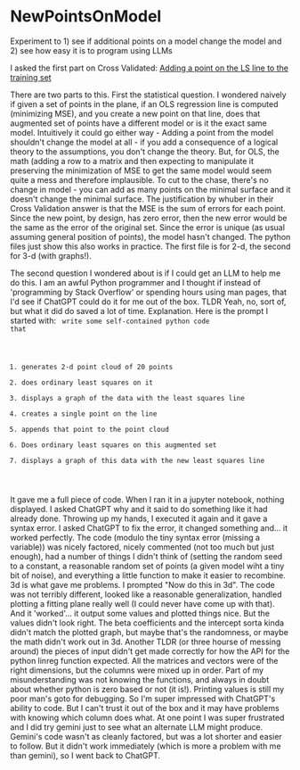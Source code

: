 # NewPointsOnModel
Experiment to 1) see if additional points on a model change the model and 2) see how easy it is to program using LLMs

I asked the first part on Cross Validated: <a href="https://stats.stackexchange.com/questions/646307/adding-a-point-on-the-ls-line-to-the-training-set">Adding a point on the LS line to the training set</a>

There are two parts to this. First the statistical question. I wondered naively if given a set of points in the plane, if an OLS regression line is computed (minimizing MSE), and you create a new point on that line, does that augmented set of points have a different model or is it the exact same model.
Intuitively it could go either way - Adding a point from the model shouldn't change the model at all - if you add a consequence of a logical theory to the assumptions, you don't change the theory. But, for OLS, the math (adding a row to a matrix and then expecting to manipulate it preserving the minimization of MSE to get the same model would seem quite a mess and therefore implausible.
To cut to the chase, there's no change in model - you can add as many points on the minimal surface and it doesn't change the minimal surface. The justification by whuber in their Cross Validation answer is that the MSE is the sum of errors for each point. Since the new point, by design, has zero error, then the new error would be the same as the error of the original set. Since the error is unique (as usual assuming general position of points), the model hasn't changed.
The python files just show this also works in practice.
The first file is for 2-d, the second for 3-d (with graphs!).
<p>
  <p></p>
</p>

The second question I wondered about is if I could get an LLM to help me do this. I am an awful Python programmer and I thought if instead of 'programming by Stack Overflow' or spending hours using man pages, that I'd see if ChatGPT could do it for me out of the box.
TLDR Yeah, no, sort of, but what it did do saved a lot of time.
Explanation. Here is the prompt I started with:
<code>
write some self-contained python code that 
1) generates 2-d point cloud of 20 points
2) does ordinary least squares on it
3) displays a graph of the data with the least squares line
4) creates a single point on the line
5) appends that point to the point cloud
6) Does ordinary least squares on this augmented set
7) displays a graph of this data with the new least squares line
</code>

It gave me a full piece of code. When I ran it in a jupyter notebook, nothing displayed. I asked ChatGPT why and it said to do something like it had already done. Throwing up my hands, I executed it again and it gave a syntax error. I asked ChatGPT to fix the error, it changed something and... it worked perfectly.
The code (modulo the tiny syntax error (missing a variable)) was nicely factored, nicely commented (not too much but just enough), had a number of things I didn't think of (setting the random seed to a constant, a reasonable random set of points (a given model wiht a tiny bit of noise), and everything a little function to make it easier to recombine.
3d is what gave me problems. I prompted "Now do this in 3d".
The code was not terribly different, looked like a reasonable generalization, handled plotting a fitting plane really well (I could never have come up with that).
And it 'worked'... it output some values and plotted things nice.
But the values didn't look right. The beta coefficients and the intercept sorta kinda didn't match the plotted graph, but maybe that's the randomness, or maybe the math didn't work out in 3d.
Another TLDR (or three hourse of messing around) the pieces of input didn't get made correctly for how the API for the python linreg function expected. All the matrices and vectors were of the right dimensions, but the columns were mixed up in order. Part of my misunderstanding was not knowing the functions, and always in doubt about whether python is zero based or not (it is!). Printing values is still my poor man's goto for debugging. 
So I'm super impressed with ChatGPT's ability to code. But I can't trust it out of the box and it may have problems with knowing which column does what. 
At one point I was super frustrated and I did try gemini just to see what an alternate LLM might produce. Gemini's code wasn't as cleanly factored, but was a lot shorter and easier to follow. But it didn't work immediately (which is more a problem with me than gemini), so I went back to ChatGPT.
